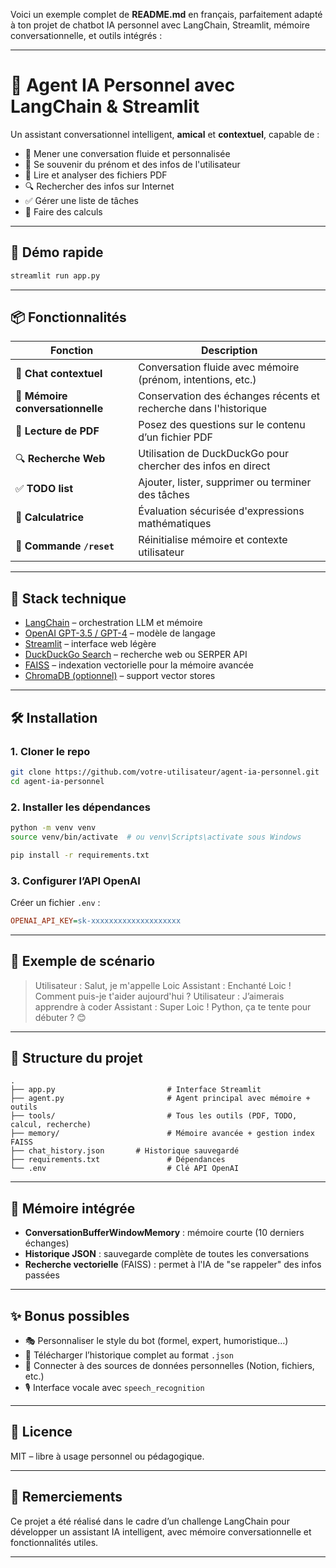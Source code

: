 Voici un exemple complet de **README.md** en français, parfaitement adapté à ton projet de chatbot IA personnel avec LangChain, Streamlit, mémoire conversationnelle, et outils intégrés :

---

# 🤖 Agent IA Personnel avec LangChain & Streamlit

Un assistant conversationnel intelligent, **amical** et **contextuel**, capable de :

* 💬 Mener une conversation fluide et personnalisée
* 🧠 Se souvenir du prénom et des infos de l'utilisateur
* 📄 Lire et analyser des fichiers PDF
* 🔍 Rechercher des infos sur Internet
* ✅ Gérer une liste de tâches
* 🧮 Faire des calculs

---

## 🚀 Démo rapide

```bash
streamlit run app.py
```

---

## 📦 Fonctionnalités

| Fonction                         | Description                                                      |
| -------------------------------- | ---------------------------------------------------------------- |
| 💬 **Chat contextuel**           | Conversation fluide avec mémoire (prénom, intentions, etc.)      |
| 🧠 **Mémoire conversationnelle** | Conservation des échanges récents et recherche dans l'historique |
| 📄 **Lecture de PDF**            | Posez des questions sur le contenu d’un fichier PDF              |
| 🔍 **Recherche Web**             | Utilisation de DuckDuckGo pour chercher des infos en direct      |
| ✅ **TODO list**                  | Ajouter, lister, supprimer ou terminer des tâches                |
| 🧮 **Calculatrice**              | Évaluation sécurisée d'expressions mathématiques                 |
| 🔁 **Commande `/reset`**         | Réinitialise mémoire et contexte utilisateur                     |

---

## 🧱 Stack technique

* [LangChain](https://www.langchain.com/) – orchestration LLM et mémoire
* [OpenAI GPT-3.5 / GPT-4](https://platform.openai.com/docs) – modèle de langage
* [Streamlit](https://streamlit.io/) – interface web légère
* [DuckDuckGo Search](https://pypi.org/project/duckduckgo-search/) – recherche web ou SERPER API
* [FAISS](https://github.com/facebookresearch/faiss) – indexation vectorielle pour la mémoire avancée
* [ChromaDB (optionnel)](https://www.trychroma.com/) – support vector stores

---

## 🛠️ Installation

### 1. Cloner le repo

```bash
git clone https://github.com/votre-utilisateur/agent-ia-personnel.git
cd agent-ia-personnel
```

### 2. Installer les dépendances

```bash
python -m venv venv
source venv/bin/activate  # ou venv\Scripts\activate sous Windows

pip install -r requirements.txt
```

### 3. Configurer l’API OpenAI

Créer un fichier `.env` :

```ini
OPENAI_API_KEY=sk-xxxxxxxxxxxxxxxxxxxx
```

---

## 🧪 Exemple de scénario

> Utilisateur : Salut, je m'appelle Loic
> Assistant : Enchanté Loic ! Comment puis-je t'aider aujourd'hui ?
> Utilisateur : J’aimerais apprendre à coder
> Assistant : Super Loic ! Python, ça te tente pour débuter ? 😊

---

## 📂 Structure du projet

```
.
├── app.py                         # Interface Streamlit
├── agent.py                       # Agent principal avec mémoire + outils
├── tools/                         # Tous les outils (PDF, TODO, calcul, recherche)
├── memory/                        # Mémoire avancée + gestion index FAISS
├── chat_history.json       # Historique sauvegardé
├── requirements.txt               # Dépendances
└── .env                           # Clé API OpenAI
```

---

## 🧠 Mémoire intégrée

* **ConversationBufferWindowMemory** : mémoire courte (10 derniers échanges)
* **Historique JSON** : sauvegarde complète de toutes les conversations
* **Recherche vectorielle** (FAISS) : permet à l'IA de "se rappeler" des infos passées

---

## ✨ Bonus possibles

* 🎭 Personnaliser le style du bot (formel, expert, humoristique…)
* 📝 Télécharger l’historique complet au format `.json`
* 🔗 Connecter à des sources de données personnelles (Notion, fichiers, etc.)
* 🎙️ Interface vocale avec `speech_recognition`

---

## 📜 Licence

MIT – libre à usage personnel ou pédagogique.

---

## 🙌 Remerciements

Ce projet a été réalisé dans le cadre d’un challenge LangChain pour développer un assistant IA intelligent, avec mémoire conversationnelle et fonctionnalités utiles.

---
